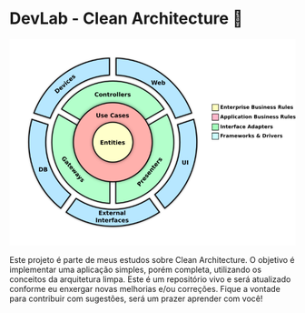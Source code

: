# DevLab - Clean Architecture 🚀

![./docs/images/clean-arch.png](./docs/images/clean-arch.png)

Este projeto é parte de meus estudos sobre Clean Architecture. O objetivo é implementar uma aplicação simples, porém completa, utilizando os conceitos da arquitetura limpa.
Este é um repositório vivo e será atualizado conforme eu enxergar novas melhorias e/ou correções. Fique a vontade para contribuir com sugestões, será um prazer aprender com você!